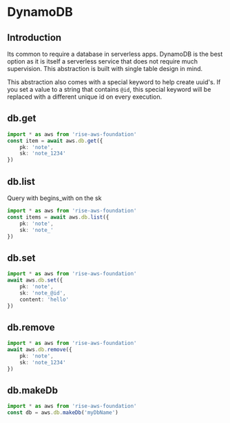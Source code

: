 # DynamoDB

## Introduction

Its common to require a database in serverless apps. DynamoDB is the best option
as it is itself a serverless service that does not require much supervision. This
abstraction is built with single table design in mind.

This abstraction also comes with a special keyword to help create uuid's. If you
set a value to a string that contains `@id`, this special keyword will be replaced
with a different unique id on every execution.

## db.get

```ts
import * as aws from 'rise-aws-foundation'
const item = await aws.db.get({
    pk: 'note',
    sk: 'note_1234'
})
```

## db.list

Query with begins_with on the sk

```ts
import * as aws from 'rise-aws-foundation'
const items = await aws.db.list({
    pk: 'note',
    sk: 'note_'
})
```

## db.set

```ts
import * as aws from 'rise-aws-foundation'
await aws.db.set({
    pk: 'note',
    sk: 'note_@id',
    content: 'hello'
})
```

## db.remove

```ts
import * as aws from 'rise-aws-foundation'
await aws.db.remove({
    pk: 'note',
    sk: 'note_1234'
})
```

## db.makeDb

```ts
import * as aws from 'rise-aws-foundation'
const db = aws.db.makeDb('myDbName')
```
